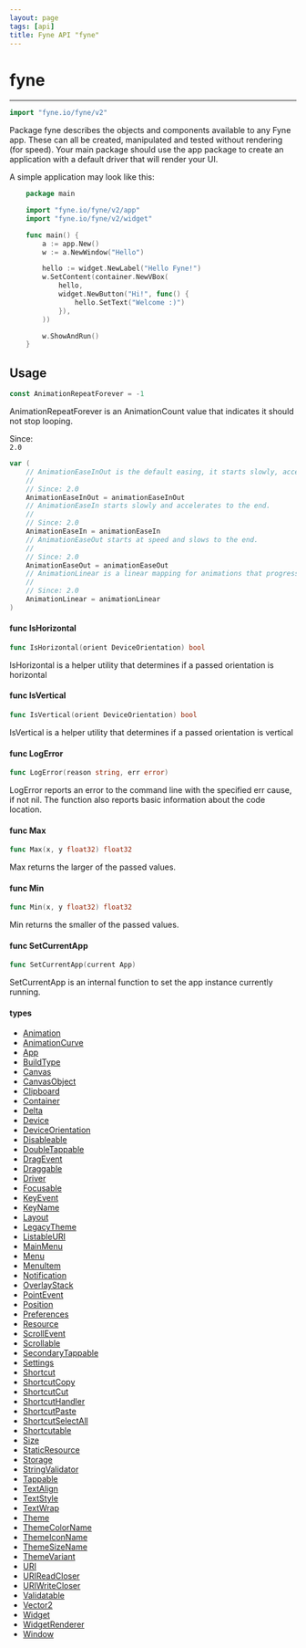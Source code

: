 ```yaml
---
layout: page
tags: [api]
title: Fyne API "fyne"
---
```


# fyne
---
```go
import "fyne.io/fyne/v2"
```

Package fyne describes the objects and components available to any Fyne app. These can all be created, manipulated and tested without rendering (for speed). Your main package should use the app package to create an application with a default driver that will render your UI.

A simple application may look like this:

```go
    package main

    import "fyne.io/fyne/v2/app"
    import "fyne.io/fyne/v2/widget"

    func main() {
    	a := app.New()
    	w := a.NewWindow("Hello")

    	hello := widget.NewLabel("Hello Fyne!")
    	w.SetContent(container.NewVBox(
    		hello,
    		widget.NewButton("Hi!", func() {
    			hello.SetText("Welcome :)")
    		}),
    	))

    	w.ShowAndRun()
    }
```

## Usage

```go
const AnimationRepeatForever = -1
```
AnimationRepeatForever is an AnimationCount value that indicates it should not stop looping.


<div class="since">Since: <code>
2.0</code></div>

```go
var (
	// AnimationEaseInOut is the default easing, it starts slowly, accelerates to the middle and slows to the end.
	//
	// Since: 2.0
	AnimationEaseInOut = animationEaseInOut
	// AnimationEaseIn starts slowly and accelerates to the end.
	//
	// Since: 2.0
	AnimationEaseIn = animationEaseIn
	// AnimationEaseOut starts at speed and slows to the end.
	//
	// Since: 2.0
	AnimationEaseOut = animationEaseOut
	// AnimationLinear is a linear mapping for animations that progress uniformly through their duration.
	//
	// Since: 2.0
	AnimationLinear = animationLinear
)
```

#### func  IsHorizontal

```go
func IsHorizontal(orient DeviceOrientation) bool
```
IsHorizontal is a helper utility that determines if a passed orientation is horizontal

#### func  IsVertical

```go
func IsVertical(orient DeviceOrientation) bool
```
IsVertical is a helper utility that determines if a passed orientation is vertical

#### func  LogError

```go
func LogError(reason string, err error)
```
LogError reports an error to the command line with the specified err cause, if not nil. The function also reports basic information about the code location.

#### func  Max

```go
func Max(x, y float32) float32
```
Max returns the larger of the passed values.

#### func  Min

```go
func Min(x, y float32) float32
```
Min returns the smaller of the passed values.

#### func  SetCurrentApp

```go
func SetCurrentApp(current App)
```
SetCurrentApp is an internal function to set the app instance currently running.

#### types

 * [Animation](animation.html)
 * [AnimationCurve](animationcurve.html)
 * [App](app.html)
 * [BuildType](buildtype.html)
 * [Canvas](canvas.html)
 * [CanvasObject](canvasobject.html)
 * [Clipboard](clipboard.html)
 * [Container](container.html)
 * [Delta](delta.html)
 * [Device](device.html)
 * [DeviceOrientation](deviceorientation.html)
 * [Disableable](disableable.html)
 * [DoubleTappable](doubletappable.html)
 * [DragEvent](dragevent.html)
 * [Draggable](draggable.html)
 * [Driver](driver.html)
 * [Focusable](focusable.html)
 * [KeyEvent](keyevent.html)
 * [KeyName](keyname.html)
 * [Layout](layout.html)
 * [LegacyTheme](legacytheme.html)
 * [ListableURI](listableuri.html)
 * [MainMenu](mainmenu.html)
 * [Menu](menu.html)
 * [MenuItem](menuitem.html)
 * [Notification](notification.html)
 * [OverlayStack](overlaystack.html)
 * [PointEvent](pointevent.html)
 * [Position](position.html)
 * [Preferences](preferences.html)
 * [Resource](resource.html)
 * [ScrollEvent](scrollevent.html)
 * [Scrollable](scrollable.html)
 * [SecondaryTappable](secondarytappable.html)
 * [Settings](settings.html)
 * [Shortcut](shortcut.html)
 * [ShortcutCopy](shortcutcopy.html)
 * [ShortcutCut](shortcutcut.html)
 * [ShortcutHandler](shortcuthandler.html)
 * [ShortcutPaste](shortcutpaste.html)
 * [ShortcutSelectAll](shortcutselectall.html)
 * [Shortcutable](shortcutable.html)
 * [Size](size.html)
 * [StaticResource](staticresource.html)
 * [Storage](storage.html)
 * [StringValidator](stringvalidator.html)
 * [Tappable](tappable.html)
 * [TextAlign](textalign.html)
 * [TextStyle](textstyle.html)
 * [TextWrap](textwrap.html)
 * [Theme](theme.html)
 * [ThemeColorName](themecolorname.html)
 * [ThemeIconName](themeiconname.html)
 * [ThemeSizeName](themesizename.html)
 * [ThemeVariant](themevariant.html)
 * [URI](uri.html)
 * [URIReadCloser](urireadcloser.html)
 * [URIWriteCloser](uriwritecloser.html)
 * [Validatable](validatable.html)
 * [Vector2](vector2.html)
 * [Widget](widget.html)
 * [WidgetRenderer](widgetrenderer.html)
 * [Window](window.html)

